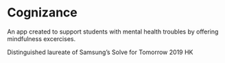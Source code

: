 # Cognizance
An app created to support students with mental health troubles by offering mindfulness excercises.

Distinguished laureate of Samsung’s Solve for Tomorrow 2019 HK
